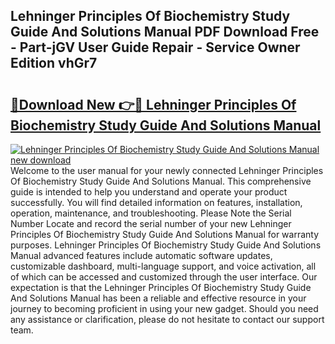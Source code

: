 ## Lehninger Principles Of Biochemistry Study Guide And Solutions Manual PDF Download Free - Part-jGV User Guide Repair - Service Owner Edition vhGr7

# <h2><a href="http://bc41251.oget.top/?id=Lehninger+Principles+Of+Biochemistry+Study+Guide+And+Solutions+Manual">🔗Download New 👉🔴 Lehninger Principles Of Biochemistry Study Guide And Solutions Manual</a></h2>

[![Lehninger Principles Of Biochemistry Study Guide And Solutions Manual new download](https://i.imgur.com/5g1atiW.png)](http://bc41251.oget.top/?id=Lehninger+Principles+Of+Biochemistry+Study+Guide+And+Solutions+Manual)
Welcome to the user manual for your newly connected Lehninger Principles Of Biochemistry Study Guide And Solutions Manual. This comprehensive guide is intended to help you understand and operate your product successfully. You will find detailed information on features, installation, operation, maintenance, and troubleshooting. Please Note the Serial Number Locate and record the serial number of your new Lehninger Principles Of Biochemistry Study Guide And Solutions Manual for warranty purposes. Lehninger Principles Of Biochemistry Study Guide And Solutions Manual advanced features include automatic software updates, customizable dashboard, multi-language support, and voice activation, all of which can be accessed and customized through the user interface. Our expectation is that the Lehninger Principles Of Biochemistry Study Guide And Solutions Manual has been a reliable and effective resource in your journey to becoming proficient in using your new gadget. Should you need any assistance or clarification, please do not hesitate to contact our support team.
